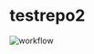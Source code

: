 # testrepo2
![workflow](https://github.com/alexa0o/testrepo2/actions/workflows/github-demo.yml/badge.svg)

